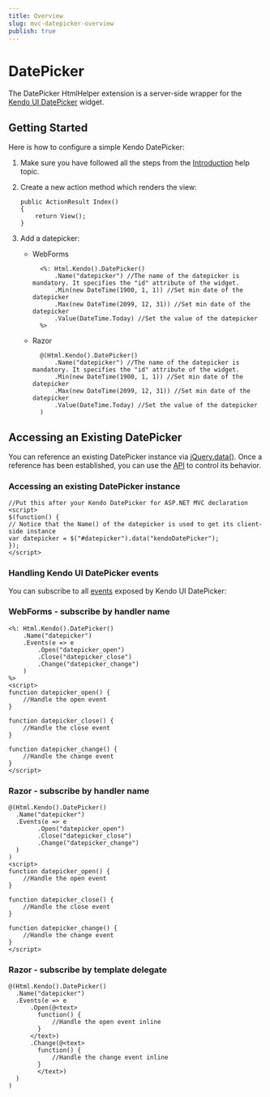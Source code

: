 ```yaml
---
title: Overview
slug: mvc-datepicker-overview
publish: true
---
```


# DatePicker

The DatePicker HtmlHelper extension is a server-side wrapper for the [Kendo UI DatePicker](http://docs.kendoui.com/api/web/datepicker) widget.

## Getting Started

Here is how to configure a simple Kendo DatePicker:

1.  Make sure you have followed all the steps from the [Introduction](http://docs.kendoui.com/getting-started/using-kendo-with/aspnet-mvc/introduction) help topic.

2.  Create a new action method which renders the view:

        public ActionResult Index()
        {
            return View();
        }
3.  Add a datepicker:
    - WebForms

            <%: Html.Kendo().DatePicker()
                .Name("datepicker") //The name of the datepicker is mandatory. It specifies the "id" attribute of the widget.
                .Min(new DateTime(1900, 1, 1)) //Set min date of the datepicker
                .Max(new DateTime(2099, 12, 31)) //Set min date of the datepicker
                .Value(DateTime.Today) //Set the value of the datepicker
            %>
    - Razor

            @(Html.Kendo().DatePicker()
                .Name("datepicker") //The name of the datepicker is mandatory. It specifies the "id" attribute of the widget.
                .Min(new DateTime(1900, 1, 1)) //Set min date of the datepicker
                .Max(new DateTime(2099, 12, 31)) //Set min date of the datepicker
                .Value(DateTime.Today) //Set the value of the datepicker
            )

## Accessing an Existing DatePicker

You can reference an existing DatePicker instance via [jQuery.data()](http://api.jquery.com/jQuery.data/).
Once a reference has been established, you can use the [API](http://docs.kendoui.com/api/web/datepicker#methods) to control its behavior.


### Accessing an existing DatePicker instance

    //Put this after your Kendo DatePicker for ASP.NET MVC declaration
    <script>
    $(function() {
    // Notice that the Name() of the datepicker is used to get its client-side instance
    var datepicker = $("#datepicker").data("kendoDatePicker");
    });
    </script>


### Handling Kendo UI DatePicker events

You can subscribe to all [events](http://docs.kendoui.com/api/web/datepicker#events) exposed by Kendo UI DatePicker:



### WebForms - subscribe by handler name

    <%: Html.Kendo().DatePicker()
        .Name("datepicker")
        .Events(e => e
            .Open("datepicker_open")
            .Close("datepicker_close")
            .Change("datepicker_change")
        )
    %>
    <script>
    function datepicker_open() {
        //Handle the open event
    }

    function datepicker_close() {
        //Handle the close event
    }

    function datepicker_change() {
        //Handle the change event
    }
    </script>


### Razor - subscribe by handler name

    @(Html.Kendo().DatePicker()
      .Name("datepicker")
      .Events(e => e
            .Open("datepicker_open")
            .Close("datepicker_close")
            .Change("datepicker_change")
      )
    )
    <script>
    function datepicker_open() {
        //Handle the open event
    }

    function datepicker_close() {
        //Handle the close event
    }

    function datepicker_change() {
        //Handle the change event
    }
    </script>


### Razor - subscribe by template delegate

    @(Html.Kendo().DatePicker()
      .Name("datepicker")
      .Events(e => e
          .Open(@<text>
            function() {
                //Handle the open event inline
            }
          </text>)
          .Change(@<text>
            function() {
                //Handle the change event inline
            }
            </text>)
      )
    )


